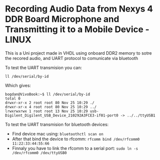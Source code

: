 # Recording Audio Data from Nexys 4 DDR Board Microphone and Transmitting it to a Mobile Device - LINUX

This is a Uni project made in VHDL using onboard DDR2 memory to sotre the recored audio, and UART protocol to comunicate via bluetooth

To test the UART transmision  you can:

`ll /dev/serial/by-id`

Which gives:

```
bogdan@VivoBook:~$ ll /dev/serial/by-id
total 0
drwxr-xr-x 2 root root 80 Nov 25 10:29 ./
drwxr-xr-x 4 root root 80 Nov 25 10:29 ../
lrwxrwxrwx 1 root root 13 Nov 25 10:29 usb-Digilent_Digilent_USB_Device_210292A3FCE3-if01-port0 -> ../../ttyUSB1
```

To test the UART transmision for bluetooth devices:
- Find device mac using: `bluetoothctl scan on`
- After that bind the device to rfcomm: `rfcomm bind /dev/rfcomm0 11:22:33:44:55:66`
- Finnaly you have to link the rfcomm to a serial port: `sudo ln -s  /dev/rfcomm0 /dev/ttyUSB0`
